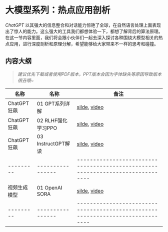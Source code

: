 # 大模型系列：热点应用剖析

*ChatGPT* 以其强大的信息整合和对话能力惊艳了全球，在自然语言处理上面表现出了惊人的能力。这么强大的工具我们都想体验一下，都想了解背后的算法原理。在这一节内容里面，我们将会跟小伙伴们一起去深入探讨各种围绕大模型相关的热点应用，进行深度剖析和原理分解，希望能够给大家带来不一样的思考和碰撞。

## 内容大纲

> *建议优先下载或者使用PDF版本，PPT版本会因为字体缺失等原因导致版本很丑哦~*

| 名称        | 名称               | 备注                                                                              |
| --------- | ---------------- | ------------------------------------------------------------------------------- |
| ChatGPT狂飙 | 01 GPT系列详解       | [silde](./chatGPT01.pdf), [video](https://www.bilibili.com/video/BV1kv4y1s7V7/) |
| ChatGPT狂飙 | 02 RLHF强化学习PPO   | [silde](./chatGPT02.pdf), [video](https://www.bilibili.com/video/BV1w8411M7YB/) |
| ChatGPT狂飙 | 03 InstructGPT解读 | [silde](./chatGPT03.pdf), [video](https://www.bilibili.com/video/BV1e24y1s7k8/) |
| --------- | ---------------- | ------------------------------------------------------------------------------- |
| 视频生成模型 | 01 OpenAI SORA | [silde](./SORA01.pdf), [video](https://www.bilibili.com/video/BV1jx421C7mG/) |
| --------- | ---------------- | ------------------------------------------------------------------------------- |
